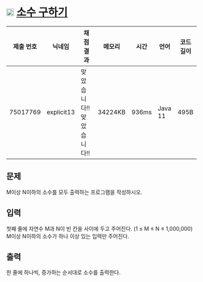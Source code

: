 # <img width="20px"  src="https://d2gd6pc034wcta.cloudfront.net/tier/8.svg" class="solvedac-tier"> [소수 구하기](https://www.acmicpc.net/problem/1929) 

| 제출 번호 | 닉네임 | 채점 결과 | 메모리 | 시간 | 언어 | 코드 길이 |
|---|---|---|---|---|---|---|
|75017769| explicit13|맞았습니다!! 맞았습니다!!|34224KB|936ms|Java 11|495B|

## 문제
<p>M이상 N이하의 소수를 모두 출력하는 프로그램을 작성하시오.</p>

## 입력
<p>첫째 줄에 자연수 M과 N이 빈 칸을 사이에 두고 주어진다. (1 ≤ M ≤ N ≤ 1,000,000) M이상 N이하의 소수가 하나 이상 있는 입력만 주어진다.</p>

## 출력
<p>한 줄에 하나씩, 증가하는 순서대로 소수를 출력한다.</p>

